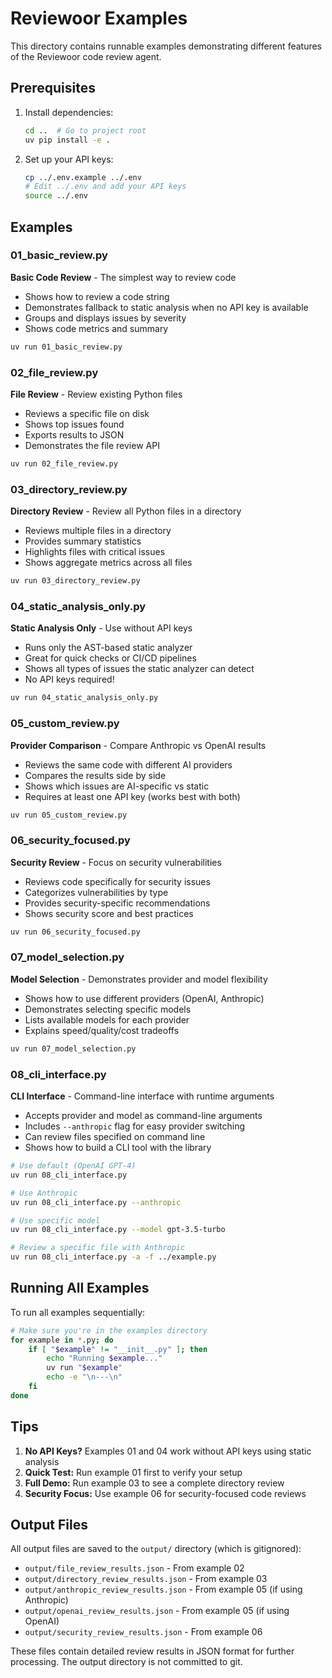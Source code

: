 # Reviewoor Examples

This directory contains runnable examples demonstrating different features of the Reviewoor code review agent.

## Prerequisites

1. Install dependencies:
   ```bash
   cd ..  # Go to project root
   uv pip install -e .
   ```

2. Set up your API keys:
   ```bash
   cp ../.env.example ../.env
   # Edit ../.env and add your API keys
   source ../.env
   ```

## Examples

### 01_basic_review.py
**Basic Code Review** - The simplest way to review code
- Shows how to review a code string
- Demonstrates fallback to static analysis when no API key is available
- Groups and displays issues by severity
- Shows code metrics and summary

```bash
uv run 01_basic_review.py
```

### 02_file_review.py
**File Review** - Review existing Python files
- Reviews a specific file on disk
- Shows top issues found
- Exports results to JSON
- Demonstrates the file review API

```bash
uv run 02_file_review.py
```

### 03_directory_review.py
**Directory Review** - Review all Python files in a directory
- Reviews multiple files in a directory
- Provides summary statistics
- Highlights files with critical issues
- Shows aggregate metrics across all files

```bash
uv run 03_directory_review.py
```

### 04_static_analysis_only.py
**Static Analysis Only** - Use without API keys
- Runs only the AST-based static analyzer
- Great for quick checks or CI/CD pipelines
- Shows all types of issues the static analyzer can detect
- No API keys required!

```bash
uv run 04_static_analysis_only.py
```

### 05_custom_review.py
**Provider Comparison** - Compare Anthropic vs OpenAI results
- Reviews the same code with different AI providers
- Compares the results side by side
- Shows which issues are AI-specific vs static
- Requires at least one API key (works best with both)

```bash
uv run 05_custom_review.py
```

### 06_security_focused.py
**Security Review** - Focus on security vulnerabilities
- Reviews code specifically for security issues
- Categorizes vulnerabilities by type
- Provides security-specific recommendations
- Shows security score and best practices

```bash
uv run 06_security_focused.py
```

### 07_model_selection.py
**Model Selection** - Demonstrates provider and model flexibility
- Shows how to use different providers (OpenAI, Anthropic)
- Demonstrates selecting specific models
- Lists available models for each provider
- Explains speed/quality/cost tradeoffs

```bash
uv run 07_model_selection.py
```

### 08_cli_interface.py
**CLI Interface** - Command-line interface with runtime arguments
- Accepts provider and model as command-line arguments
- Includes `--anthropic` flag for easy provider switching
- Can review files specified on command line
- Shows how to build a CLI tool with the library

```bash
# Use default (OpenAI GPT-4)
uv run 08_cli_interface.py

# Use Anthropic
uv run 08_cli_interface.py --anthropic

# Use specific model
uv run 08_cli_interface.py --model gpt-3.5-turbo

# Review a specific file with Anthropic
uv run 08_cli_interface.py -a -f ../example.py
```

## Running All Examples

To run all examples sequentially:

```bash
# Make sure you're in the examples directory
for example in *.py; do
    if [ "$example" != "__init__.py" ]; then
        echo "Running $example..."
        uv run "$example"
        echo -e "\n---\n"
    fi
done
```

## Tips

1. **No API Keys?** Examples 01 and 04 work without API keys using static analysis
2. **Quick Test:** Run example 01 first to verify your setup
3. **Full Demo:** Run example 03 to see a complete directory review
4. **Security Focus:** Use example 06 for security-focused code reviews

## Output Files

All output files are saved to the `output/` directory (which is gitignored):
- `output/file_review_results.json` - From example 02
- `output/directory_review_results.json` - From example 03
- `output/anthropic_review_results.json` - From example 05 (if using Anthropic)
- `output/openai_review_results.json` - From example 05 (if using OpenAI)
- `output/security_review_results.json` - From example 06

These files contain detailed review results in JSON format for further processing. The output directory is not committed to git.
